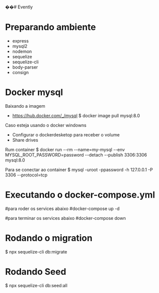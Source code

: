 ��# Evently

# Preparando ambiente
  * express
  * mysql2
  * nodemon
  * sequelize
  * sequelize-cli
  * body-parser
  * consign

# Docker mysql
 Baixando a imagem
 * https://hub.docker.com/_/mysql
  $ docker image pull mysql:8.0
 
 Caso esteja usando o docker windowns 
 * Configurar o dockerdesketop para receber o volume
 * Share drives
 
 Rum container
 $ docker run --rm --name=my-mysql --env MYSQL_ROOT_PASSWORD=password --detach --publish 3306:3306 mysql:8.0
 
 Para se conectar ao container
 $ mysql -uroot -ppassword -h 127.0.0.1 -P 3306 --protocol=tcp

# Executando o docker-compose.yml
 #para roder os services abaixo
 #docker-compose up -d

 #para terminar os services abaixo
 #docker-compose down 

  # Rodando o migration
  $ npx sequelize-cli db:migrate
  # Rodando Seed 
  $ npx sequelize-cli db:seed:all
  
